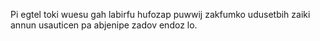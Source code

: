 Pi egtel toki wuesu gah labirfu hufozap puwwij zakfumko udusetbih zaiki annun usauticen pa abjenipe zadov endoz lo.